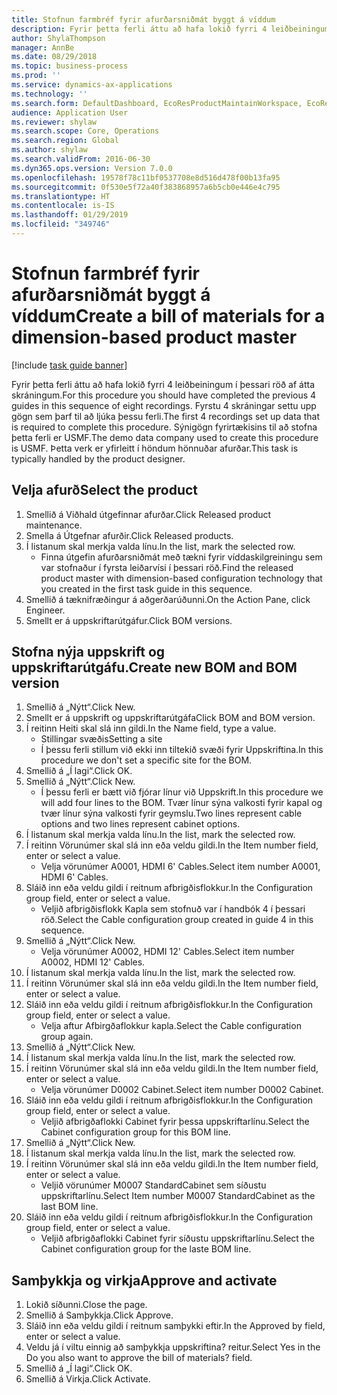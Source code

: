 ```yaml
---
title: Stofnun farmbréf fyrir afurðarsniðmát byggt á víddum
description: Fyrir þetta ferli áttu að hafa lokið fyrri 4 leiðbeiningum í þessari röð af átta skráningum.
author: ShylaThompson
manager: AnnBe
ms.date: 08/29/2018
ms.topic: business-process
ms.prod: ''
ms.service: dynamics-ax-applications
ms.technology: ''
ms.search.form: DefaultDashboard, EcoResProductMaintainWorkspace, EcoResProductOpenCasesFormPart, EcoResProductDetailsExtended, BOMConsistOf, BOMTable, InventItemIdLookupSimple, HcmWorkerLookUp
audience: Application User
ms.reviewer: shylaw
ms.search.scope: Core, Operations
ms.search.region: Global
ms.author: shylaw
ms.search.validFrom: 2016-06-30
ms.dyn365.ops.version: Version 7.0.0
ms.openlocfilehash: 19578f78c11bf0537708e8d516d478f00b13fa95
ms.sourcegitcommit: 0f530e5f72a40f383868957a6b5cb0e446e4c795
ms.translationtype: HT
ms.contentlocale: is-IS
ms.lasthandoff: 01/29/2019
ms.locfileid: "349746"
---
```

# <a name="create-a-bill-of-materials-for-a-dimension-based-product-master"></a><span data-ttu-id="78ce7-103">Stofnun farmbréf fyrir afurðarsniðmát byggt á víddum</span><span class="sxs-lookup"><span data-stu-id="78ce7-103">Create a bill of materials for a dimension-based product master</span></span>

[!include [task guide banner](../../includes/task-guide-banner.md)]

<span data-ttu-id="78ce7-104">Fyrir þetta ferli áttu að hafa lokið fyrri 4 leiðbeiningum í þessari röð af átta skráningum.</span><span class="sxs-lookup"><span data-stu-id="78ce7-104">For this procedure you should have completed the previous 4 guides in this sequence of eight recordings.</span></span> <span data-ttu-id="78ce7-105">Fyrstu 4 skráningar settu upp gögn sem þarf til að ljúka þessu ferli.</span><span class="sxs-lookup"><span data-stu-id="78ce7-105">The first 4 recordings set up data that is required to complete this procedure.</span></span> <span data-ttu-id="78ce7-106">Sýnigögn fyrirtækisins til að stofna þetta ferli er USMF.</span><span class="sxs-lookup"><span data-stu-id="78ce7-106">The demo data company used to create this procedure is USMF.</span></span> <span data-ttu-id="78ce7-107">Þetta verk er yfirleitt í höndum hönnuðar afurðar.</span><span class="sxs-lookup"><span data-stu-id="78ce7-107">This task is typically handled by the product designer.</span></span>


## <a name="select-the-product"></a><span data-ttu-id="78ce7-108">Velja afurð</span><span class="sxs-lookup"><span data-stu-id="78ce7-108">Select the product</span></span>
1. <span data-ttu-id="78ce7-109">Smellið á Viðhald útgefinnar afurðar.</span><span class="sxs-lookup"><span data-stu-id="78ce7-109">Click Released product maintenance.</span></span>
2. <span data-ttu-id="78ce7-110">Smella á Útgefnar afurðir.</span><span class="sxs-lookup"><span data-stu-id="78ce7-110">Click Released products.</span></span>
3. <span data-ttu-id="78ce7-111">Í listanum skal merkja valda línu.</span><span class="sxs-lookup"><span data-stu-id="78ce7-111">In the list, mark the selected row.</span></span>
    * <span data-ttu-id="78ce7-112">Finna útgefin afurðarsniðmát með tækni fyrir víddaskilgreiningu sem var stofnaður í fyrsta leiðarvísi í þessari röð.</span><span class="sxs-lookup"><span data-stu-id="78ce7-112">Find the released product master with dimension-based configuration technology that you created in the first task guide in this sequence.</span></span>  
4. <span data-ttu-id="78ce7-113">Smellið á tæknifræðingur á aðgerðarúðunni.</span><span class="sxs-lookup"><span data-stu-id="78ce7-113">On the Action Pane, click Engineer.</span></span>
5. <span data-ttu-id="78ce7-114">Smellt er á uppskriftarútgáfur.</span><span class="sxs-lookup"><span data-stu-id="78ce7-114">Click BOM versions.</span></span>

## <a name="create-new-bom-and-bom-version"></a><span data-ttu-id="78ce7-115">Stofna nýja uppskrift og uppskriftarútgáfu.</span><span class="sxs-lookup"><span data-stu-id="78ce7-115">Create new BOM and BOM version</span></span>
1. <span data-ttu-id="78ce7-116">Smellið á „Nýtt“.</span><span class="sxs-lookup"><span data-stu-id="78ce7-116">Click New.</span></span>
2. <span data-ttu-id="78ce7-117">Smellt er á uppskrift og uppskriftarútgáfa</span><span class="sxs-lookup"><span data-stu-id="78ce7-117">Click BOM and BOM version.</span></span>
3. <span data-ttu-id="78ce7-118">Í reitinn Heiti skal slá inn gildi.</span><span class="sxs-lookup"><span data-stu-id="78ce7-118">In the Name field, type a value.</span></span>
    * <span data-ttu-id="78ce7-119">Stillingar svæðis</span><span class="sxs-lookup"><span data-stu-id="78ce7-119">Setting a site</span></span>  
    * <span data-ttu-id="78ce7-120">Í þessu ferli stillum við ekki inn tiltekið svæði fyrir Uppskriftina.</span><span class="sxs-lookup"><span data-stu-id="78ce7-120">In this procedure we don't set a specific site for the BOM.</span></span>  
4. <span data-ttu-id="78ce7-121">Smellið á „Í lagi“.</span><span class="sxs-lookup"><span data-stu-id="78ce7-121">Click OK.</span></span>
5. <span data-ttu-id="78ce7-122">Smellið á „Nýtt“.</span><span class="sxs-lookup"><span data-stu-id="78ce7-122">Click New.</span></span>
    * <span data-ttu-id="78ce7-123">Í þessu ferli er bætt við fjórar línur við Uppskrift.</span><span class="sxs-lookup"><span data-stu-id="78ce7-123">In this procedure we will add four lines to the BOM.</span></span> <span data-ttu-id="78ce7-124">Tvær línur sýna valkosti fyrir kapal og tvær línur sýna valkosti fyrir geymslu.</span><span class="sxs-lookup"><span data-stu-id="78ce7-124">Two lines represent cable options and two lines represent cabinet options.</span></span>  
6. <span data-ttu-id="78ce7-125">Í listanum skal merkja valda línu.</span><span class="sxs-lookup"><span data-stu-id="78ce7-125">In the list, mark the selected row.</span></span>
7. <span data-ttu-id="78ce7-126">Í reitinn Vörunúmer skal slá inn eða veldu gildi.</span><span class="sxs-lookup"><span data-stu-id="78ce7-126">In the Item number field, enter or select a value.</span></span>
    * <span data-ttu-id="78ce7-127">Velja vörunúmer A0001, HDMI 6' Cables.</span><span class="sxs-lookup"><span data-stu-id="78ce7-127">Select item number A0001, HDMI 6' Cables.</span></span>  
8. <span data-ttu-id="78ce7-128">Sláið inn eða veldu gildi í reitnum afbrigðisflokkur.</span><span class="sxs-lookup"><span data-stu-id="78ce7-128">In the Configuration group field, enter or select a value.</span></span>
    * <span data-ttu-id="78ce7-129">Veljið afbrigðisflokk Kapla sem stofnuð var í handbók 4 í þessari röð.</span><span class="sxs-lookup"><span data-stu-id="78ce7-129">Select the Cable configuration group created in guide 4 in this sequence.</span></span>  
9. <span data-ttu-id="78ce7-130">Smellið á „Nýtt“.</span><span class="sxs-lookup"><span data-stu-id="78ce7-130">Click New.</span></span>
    * <span data-ttu-id="78ce7-131">Velja vörunúmer A0002, HDMI 12' Cables.</span><span class="sxs-lookup"><span data-stu-id="78ce7-131">Select item number A0002, HDMI 12' Cables.</span></span>  
10. <span data-ttu-id="78ce7-132">Í listanum skal merkja valda línu.</span><span class="sxs-lookup"><span data-stu-id="78ce7-132">In the list, mark the selected row.</span></span>
11. <span data-ttu-id="78ce7-133">Í reitinn Vörunúmer skal slá inn eða veldu gildi.</span><span class="sxs-lookup"><span data-stu-id="78ce7-133">In the Item number field, enter or select a value.</span></span>
12. <span data-ttu-id="78ce7-134">Sláið inn eða veldu gildi í reitnum afbrigðisflokkur.</span><span class="sxs-lookup"><span data-stu-id="78ce7-134">In the Configuration group field, enter or select a value.</span></span>
    * <span data-ttu-id="78ce7-135">Velja aftur Afbirgðaflokkur kapla.</span><span class="sxs-lookup"><span data-stu-id="78ce7-135">Select the Cable configuration group again.</span></span>  
13. <span data-ttu-id="78ce7-136">Smellið á „Nýtt“.</span><span class="sxs-lookup"><span data-stu-id="78ce7-136">Click New.</span></span>
14. <span data-ttu-id="78ce7-137">Í listanum skal merkja valda línu.</span><span class="sxs-lookup"><span data-stu-id="78ce7-137">In the list, mark the selected row.</span></span>
15. <span data-ttu-id="78ce7-138">Í reitinn Vörunúmer skal slá inn eða veldu gildi.</span><span class="sxs-lookup"><span data-stu-id="78ce7-138">In the Item number field, enter or select a value.</span></span>
    * <span data-ttu-id="78ce7-139">Velja vörunúmer D0002 Cabinet.</span><span class="sxs-lookup"><span data-stu-id="78ce7-139">Select item number D0002 Cabinet.</span></span>  
16. <span data-ttu-id="78ce7-140">Sláið inn eða veldu gildi í reitnum afbrigðisflokkur.</span><span class="sxs-lookup"><span data-stu-id="78ce7-140">In the Configuration group field, enter or select a value.</span></span>
    * <span data-ttu-id="78ce7-141">Veljið afbrigðaflokki Cabinet fyrir þessa uppskriftarlínu.</span><span class="sxs-lookup"><span data-stu-id="78ce7-141">Select the Cabinet configuration group for this BOM line.</span></span>  
17. <span data-ttu-id="78ce7-142">Smellið á „Nýtt“.</span><span class="sxs-lookup"><span data-stu-id="78ce7-142">Click New.</span></span>
18. <span data-ttu-id="78ce7-143">Í listanum skal merkja valda línu.</span><span class="sxs-lookup"><span data-stu-id="78ce7-143">In the list, mark the selected row.</span></span>
19. <span data-ttu-id="78ce7-144">Í reitinn Vörunúmer skal slá inn eða veldu gildi.</span><span class="sxs-lookup"><span data-stu-id="78ce7-144">In the Item number field, enter or select a value.</span></span>
    * <span data-ttu-id="78ce7-145">Veljið vörunúmer M0007 StandardCabinet sem síðustu uppskriftarlínu.</span><span class="sxs-lookup"><span data-stu-id="78ce7-145">Select Item number M0007 StandardCabinet as the last BOM line.</span></span>  
20. <span data-ttu-id="78ce7-146">Sláið inn eða veldu gildi í reitnum afbrigðisflokkur.</span><span class="sxs-lookup"><span data-stu-id="78ce7-146">In the Configuration group field, enter or select a value.</span></span>
    * <span data-ttu-id="78ce7-147">Veljið afbrigðaflokki Cabinet fyrir síðustu uppskriftarlínu.</span><span class="sxs-lookup"><span data-stu-id="78ce7-147">Select the Cabinet configuration group for the laste BOM line.</span></span>  

## <a name="approve-and-activate"></a><span data-ttu-id="78ce7-148">Samþykkja og virkja</span><span class="sxs-lookup"><span data-stu-id="78ce7-148">Approve and activate</span></span>
1. <span data-ttu-id="78ce7-149">Lokið síðunni.</span><span class="sxs-lookup"><span data-stu-id="78ce7-149">Close the page.</span></span>
2. <span data-ttu-id="78ce7-150">Smellið á Samþykkja.</span><span class="sxs-lookup"><span data-stu-id="78ce7-150">Click Approve.</span></span>
3. <span data-ttu-id="78ce7-151">Sláið inn eða veldu gildi í reitnum samþykki eftir.</span><span class="sxs-lookup"><span data-stu-id="78ce7-151">In the Approved by field, enter or select a value.</span></span>
4. <span data-ttu-id="78ce7-152">Veldu já í viltu einnig að samþykkja uppskriftina? reitur.</span><span class="sxs-lookup"><span data-stu-id="78ce7-152">Select Yes in the Do you also want to approve the bill of materials? field.</span></span>
5. <span data-ttu-id="78ce7-153">Smellið á „Í lagi“.</span><span class="sxs-lookup"><span data-stu-id="78ce7-153">Click OK.</span></span>
6. <span data-ttu-id="78ce7-154">Smellið á Virkja.</span><span class="sxs-lookup"><span data-stu-id="78ce7-154">Click Activate.</span></span>

